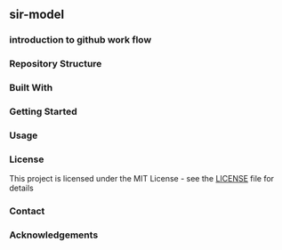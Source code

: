 ## sir-model
### introduction to github work flow
### Repository Structure

### Built With

### Getting Started

### Usage

### License
This project is licensed under the MIT License - see the [LICENSE](LICENSE) file for details

### Contact

### Acknowledgements
